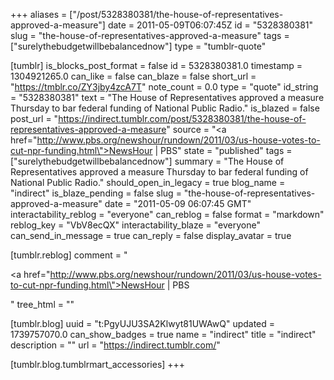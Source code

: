 +++
aliases = ["/post/5328380381/the-house-of-representatives-approved-a-measure"]
date = 2011-05-09T06:07:45Z
id = "5328380381"
slug = "the-house-of-representatives-approved-a-measure"
tags = ["surelythebudgetwillbebalancednow"]
type = "tumblr-quote"

[tumblr]
is_blocks_post_format = false
id = 5328380381.0
timestamp = 1304921265.0
can_like = false
can_blaze = false
short_url = "https://tmblr.co/ZY3jby4zcA7T"
note_count = 0.0
type = "quote"
id_string = "5328380381"
text = "The House of Representatives approved a measure Thursday to bar federal funding of National Public Radio."
is_blazed = false
post_url = "https://indirect.tumblr.com/post/5328380381/the-house-of-representatives-approved-a-measure"
source = "<a href=\"http://www.pbs.org/newshour/rundown/2011/03/us-house-votes-to-cut-npr-funding.html\">NewsHour | PBS</a>"
state = "published"
tags = ["surelythebudgetwillbebalancednow"]
summary = "The House of Representatives approved a measure Thursday to bar federal funding of National Public Radio."
should_open_in_legacy = true
blog_name = "indirect"
is_blaze_pending = false
slug = "the-house-of-representatives-approved-a-measure"
date = "2011-05-09 06:07:45 GMT"
interactability_reblog = "everyone"
can_reblog = false
format = "markdown"
reblog_key = "VbV8ecQX"
interactability_blaze = "everyone"
can_send_in_message = true
can_reply = false
display_avatar = true

[tumblr.reblog]
comment = "<p><a href=\"http://www.pbs.org/newshour/rundown/2011/03/us-house-votes-to-cut-npr-funding.html\">NewsHour | PBS</a></p>"
tree_html = ""

[tumblr.blog]
uuid = "t:PgyUJU3SA2Klwyt81UWAwQ"
updated = 1739757070.0
can_show_badges = true
name = "indirect"
title = "indirect"
description = ""
url = "https://indirect.tumblr.com/"

[tumblr.blog.tumblrmart_accessories]
+++
